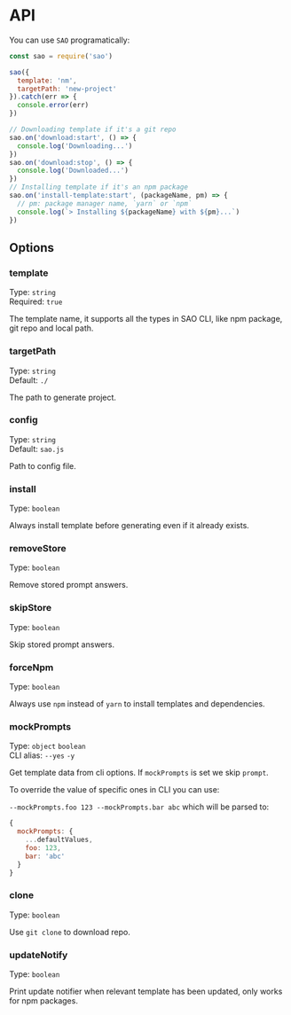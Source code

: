 # API

You can use `SAO` programatically:

```js
const sao = require('sao')

sao({
  template: 'nm',
  targetPath: 'new-project'
}).catch(err => {
  console.error(err)
})

// Downloading template if it's a git repo
sao.on('download:start', () => {
  console.log('Downloading...')
})
sao.on('download:stop', () => {
  console.log('Downloaded...')
})
// Installing template if it's an npm package
sao.on('install-template:start', (packageName, pm) => {
  // pm: package manager name, `yarn` or `npm`
  console.log(`> Installing ${packageName} with ${pm}...`)
})
```

## Options

### template

Type: `string`<br>
Required: `true`

The template name, it supports all the types in SAO CLI, like npm package, git repo and local path.

### targetPath

Type: `string`<br>
Default: `./`

The path to generate project.

### config

Type: `string`<br>
Default: `sao.js`

Path to config file.

### install

Type: `boolean`

Always install template before generating even if it already exists.

### removeStore

Type: `boolean`

Remove stored prompt answers.

### skipStore

Type: `boolean`

Skip stored prompt answers.

### forceNpm

Type: `boolean`

Always use `npm` instead of `yarn` to install templates and dependencies.

### mockPrompts

Type: `object` `boolean`<br>
CLI alias: `--yes` `-y`

Get template data from cli options. If `mockPrompts` is set we skip `prompt`.

To override the value of specific ones in CLI you can use:

`--mockPrompts.foo 123 --mockPrompts.bar abc` which will be parsed to:

```js
{
  mockPrompts: { 
    ...defaultValues,
    foo: 123, 
    bar: 'abc'
  }
}
```

### clone

Type: `boolean`

Use `git clone` to download repo.

### updateNotify

Type: `boolean`

Print update notifier when relevant template has been updated, only works for npm packages.
